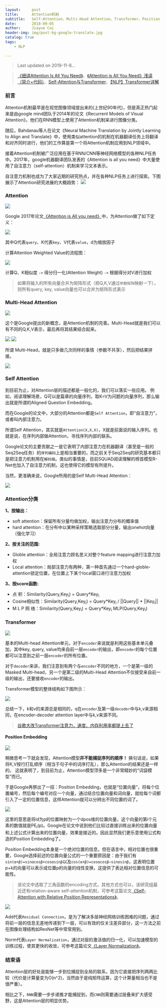 ```yaml
---
layout:     post
title:      Attention机制
subtitle:   Self-Attention、Multi-Head Attention、Transformer、Position Embedding
date:       2018-09-05
author:     Jiayue Cai
header-img: img/post-bg-google-translate.jpg
catalog: true
tags:
    - NLP
    
---
```



> Last updated on 2019-11-8... 

> [《细讲Attention Is All You Need》](https://mp.weixin.qq.com/s/RLxWevVWHXgX-UcoxDS70w)、[《Attention is All You Need》浅读（简介+代码）](https://kexue.fm/archives/4765)、[Self-Attention与Transformer](https://zhuanlan.zhihu.com/p/47282410)、[【NLP】Transformer详解](https://zhuanlan.zhihu.com/p/44121378)

### 前言

Attention机制最早是在视觉图像领域提出来的(上世纪90年代)，但是真正热门起来是由google mind团队于2014年的论文《Recurrent Models of Visual Attention》，他们在RNN模型上使用了Attention机制来进行图像分类。

随后，Bahdanau等人在论文《Neural Machine Translation by Jointly Learning to Align and Translate》中，使用类似attention的机制在机器翻译任务上将翻译和对齐同时进行，他们的工作算是第一个将Attention机制应用到NLP领域中。

接着Attention机制被广泛应用在基于RNN/CNN等神经网络模型的各种NLP任务中。2017年，google机器翻译团队发表的《Attention is all you need》中大量使用了自注意力（self-attention）机制来学习文本表示。

自注意力机制也成为了大家近期的研究热点，并在各种NLP任务上进行探索。下图展示了Attention研究进展的大概趋势：
![](/img/post/20180905/3.png)

### Attention

![](/img/post/20180905/4.png)

Google 2017年论文[《Attention is All you need》](https://arxiv.org/pdf/1706.03762.pdf)中，为Attention做了如下定义：

![](/img/post/20180905/1.png)

其中Q代表`query`、K代表`key`、V代表`value`，d为缩放因子

计算Attention Weighted Value的流程图：

![](/img/post/20180905/2.png)

计算Q、K相似度 `->` 得分归一化(Attention Weight) `->` 根据得分对V进行加权


> 如果将输入的所有向量合并为矩阵形式（把Q,K,V通过`参数矩阵`映射一下），则所有query, key, value向量也可以合并为矩阵形式表示

### Multi-Head Attention

![](/img/post/20180905/5.png)

这个是Google提出的新概念，是Attention机制的完善。Multi-Head就是我们可以有不同的Q,K,V表示，最后再将其结果结合起来。

![](/img/post/20180905/6.png)
![](/img/post/20180905/7.png)

所谓 Multi-Head，就是只多做几次同样的事情（参数不共享），然后把结果拼接。

![](/img/post/20180905/10.jpg)

### Self Attention

到目前为止，对Attention层的描述都是一般化的，我们可以落实一些应用。
例如，阅读理解场景，Q可以是篇章的向量序列，取K=V为问题的向量序列，那么输出就是所谓的Aligned Question Embedding。

而在Google的论文中，大部分的Attention都是`Self Attention`，即“自注意力”，或者叫内部注意力。

所谓Self Attention，其实就是`Attention(X,X,X)`，X就是前面说的输入序列。也就是说，在序列内部做Attention，寻找序列内部的联系。

Google论文的主要贡献之一是它表明了内部注意力在机器翻译（甚至是一般的Seq2Seq任务）的`序列编码`上是相当重要的，而之前关于Seq2Seq的研究基本都只是把注意力机制用在`解码端`。类似的事情是，目前SQUAD阅读理解的榜首模型R-Net也加入了自注意力机制，这也使得它的模型有所提升。

当然，更准确来说，Google所用的是Self Multi-Head Attention：

![](/img/post/20180905/8.png)

### Attention分类

**1、按输出：**
- soft attention：保留所有分量均做加权，输出注意力分布的概率值
- hard attention：在分布中以某种采样策略选取部分分量，输出onehot向量（强化学习）

**2、按关注的范围:**
- Globle attention：全局注意力顾名思义对整个feature mapping进行注意力加权
- Local attention：局部注意力有两种，第一种首先通过一个hard-globle-attention锁定位置，在位置上下某个local窗口进行注意力加权

**3、按score函数:**
- 点		积：Similarity(Query,Key<sub>i</sub>) = Query*Key<sub>i</sub>
- Cosine相似性：Similarity(Query,Key<sub>i</sub>) = Query*Key<sub>i</sub> / &#124;&#124;Query&#124;&#124; * &#124;&#124;Key<sub>i</sub>&#124;&#124;
- M L P 网	络：Similarity(Query,Key<sub>i</sub>) = Query*Key<sub>i</sub> MLP(Query,Key<sub>i</sub>)

### Transformer

![](/img/post/20180905/11.webp)

基本的Multi-head Attention单元，对于`encoder`来说就是利用这些基本单元叠加，其中key, query, value均来自前一层`encoder`的输出，即`encoder`的每个位置都可以注意到之前一层`encoder`的所有位置。

对于`decoder`来讲，我们注意到有两个与`encoder`不同的地方，一个是第一级的Masked Multi-head，另一个是第二级的Multi-Head Attention不仅接受来自前一级的输出，还要接收`encoder`的输出。

Transformer模型的整体结构如下图所示：

![](/img/post/20180905/12.jpg)

总结一下，k和v的来源总是相同的，q在`encoder`及第一级`decoder`中与k,v来源相同，在encoder-decoder attention layer中与k,v来源不同。

> [谷歌大改Transformer注意力，速度、内存利用率都提上去了](https://mp.weixin.qq.com/s?__biz=MzAxMjMwODMyMQ==&mid=2456359946&idx=2&sn=e07b34bbbeda903129f7da982aac077b&chksm=8c2e6e04bb59e712d321eb94471721e72a757e451d7f4977314cdf918d99e682d04bedab71e8&mpshare=1&scene=23&srcid=1031Pa5Ra2iwYF6czFr7pKQa&sharer_sharetime=1604210190797&sharer_shareid=cc983be31429dfbd5199d63f0d94b825#rd)

#### Position Embedding

![](/img/post/20180905/13.jpg)

稍微思考一下就会发现，Attention模型**并不能捕捉序列的顺序！**
换句话说，如果将K,V按行打乱顺序（相当于句子中的词序打乱），那么Attention的结果还是一样的。
这就表明了，到目前为止，Attention模型顶多是一个非常精妙的“词袋模型”而已。

于是Google再祭出了一招：Position Embedding，也就是“位置向量”，将每个位置编号，然后每个编号对应一个向量，通过结合位置向量和词向量，就给每个词都引入了一定的位置信息，这样Attention就可以分辨出不同位置的词了。

![](/img/post/20180905/9.png)

这里的意思是将id为p的位置映射为一个dpos维的位置向量，这个向量的第i个元素的数值就是PE<sub>i</sub>(p)。Google在论文中说到他们比较过直接训练出来的位置向量和上述公式计算出来的位置向量，效果是接近的。因此显然我们更乐意使用公式构造的Position Embedding了。

Position Embedding本身是一个绝对位置的信息，但在语言中，相对位置也很重要，Google选择前述的位置向量公式的一个重要原因是：由于我们有`sin(α+β)=sinαcosβ+cosαsinβ`以及`cos(α+β)=cosαcosβ−sinαsinβ`，这表明位置p+k的向量可以表示成位置p的向量的线性变换，这提供了表达相对位置信息的可能性。

> 该论文中选取了三角函数的encoding方式，其他方式也可以，该研究组最近还有relation-aware self-attention机制，可参考这篇论文[《Self-Attention with Relative Position Representations》](https://arxiv.org/abs/1803.02155)。

![](/img/post/20180905/14.png)

Add代表`Residual Connection`，是为了解决多层神经网络训练困难的问题，通过将前一层的信息无差地传递到下一层，可以有效的仅关注差异部分，这一方法之前在图像处理结构如ResNet等中常常用到。

Norm代表`Layer Normalization`，通过对层的激活值的归一化，可以加速模型的训练过程，使其更快的收敛，可参考这篇论文[《Layer Normalization》](https://arxiv.org/abs/1607.06450)。

### 结束语

Attention层的好处是能够一步到位捕捉到全局的联系，因为它直接把序列两两比较（代价是计算量变为O(n^2)，当然由于是纯矩阵运算，这个计算量相当也不是很严重）。

相比之下，`RNN`需要一步步递推才能捕捉到，而`CNN`则需要通过层叠来扩大感受野，这是Attention层的明显优势。


